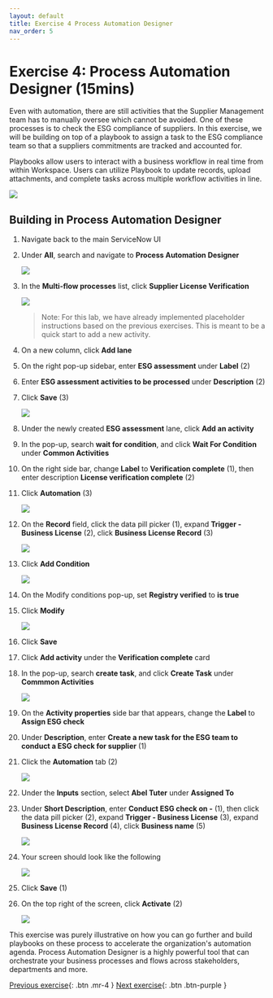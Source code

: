 ```yaml
---
layout: default
title: Exercise 4 Process Automation Designer
nav_order: 5
---
```


# Exercise 4: Process Automation Designer (15mins)

Even with automation, there are still activities that the Supplier Management team has to manually oversee which cannot be avoided. One of these processes is to check the ESG compliance of suppliers. In this exercise, we will be building on top of a playbook to assign a task to the ESG compliance team so that a suppliers commitments are tracked and accounted for.

Playbooks allow users to interact with a business workflow in real time from within Workspace. Users can utilize Playbook to update records, upload attachments, and complete tasks across multiple workflow activities in line.

![](images/pbpreview.png)

## Building in Process Automation Designer

1. Navigate back to the main ServiceNow UI

1. Under **All**, search and navigate to **Process Automation Designer**

    ![](images/padnav.png)

1. In the **Multi-flow processes** list, click **Supplier License Verification**

    ![](images/openpad.png)

    > Note: For this lab, we have already implemented placeholder instructions based on the previous exercises. This is meant to be a quick start to add a new activity.

1. On a new column, click **Add lane**

1. On the right pop-up sidebar, enter **ESG assessment** under **Label** (2)

1. Enter **ESG assessment activities to be processed** under **Description** (2)

1. Click **Save** (3)

    ![](images/padsteps.png)

1. Under the newly created **ESG assessment** lane, click **Add an activity**

1. In the pop-up, search **wait for condition**, and click **Wait For Condition** under **Common Activities**

1. On the right side bar, change **Label** to **Verification complete** (1), then enter description **License verification complete** (2)

1. Click **Automation** (3)

    ![](images/verificationdone.png)

1. On the **Record** field, click the data pill picker (1), expand **Trigger - Business License** (2), click **Business License Record** (3)

    ![](images/3cond.png)

1. Click **Add Condition**

    ![](images/addcond.png)

1. On the Modify conditions pop-up, set **Registry verified** to **is true**

1. Click **Modify**

    ![](images/regvertreue.png)

1. Click **Save**

1. Click **Add activity** under the **Verification complete** card

1. In the pop-up, search **create task**, and click **Create Task** under **Commmon Activities**

    ![](images/createtask.png)

1. On the **Activity properties** side bar that appears, change the **Label** to **Assign ESG check**

1. Under **Description**, enter **Create a new task for the ESG team to conduct a ESG check for supplier** (1)

1. Click the **Automation** tab (2)

    ![](images/fillactivity.png)

1. Under the **Inputs** section, select **Abel Tuter** under **Assigned To**

1. Under **Short Description**, enter **Conduct ESG check on -** (1), then click the data pill picker (2), expand **Trigger - Business License** (3), expand **Business License Record** (4), click **Business name** (5)

    ![](images/dotwalk.png)

1. Your screen should look like the following

    ![](images/completeactivity.png)

1. Click **Save** (1)

1. On the top right of the screen, click **Activate** (2)

    ![](images/activatepad.png)

This exercise was purely illustrative on how you can go further and build playbooks on these process to accelerate the organization's automation agenda. Process Automation Designer is a highly powerful tool that can orchestrate your business processes and flows across stakeholders, departments and more.

[Previous exercise](https://servicenowsaurabh.github.io/fpa/Exercise%203.html){: .btn .mr-4 }
[Next exercise](https://servicenowsaurabh.github.io/fpa/Exercise%205.html){: .btn .btn-purple }
